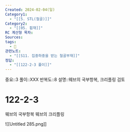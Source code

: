 ```yaml
---
Created: 2024-02-04(일)
Category1:
  - "[[5. STL(철골)]]"
Category2:
  - "[[05. 휨재]]"
RC 계산형 목차: 
Sources: 
tags:
  - 🧮
관련노트:
  - "[[S11. 집중하중을 받는 철골부재]]"
정답:
  - "[[122-2-3 풀이]]"
---
```

중요::3
풀이::XXX
반복도::8
설명::웨브의 국부항복, 크리플링 검토

#  122-2-3

웨브의 국부항복
웨브의 크리플링

![[Untitled 285.png]]